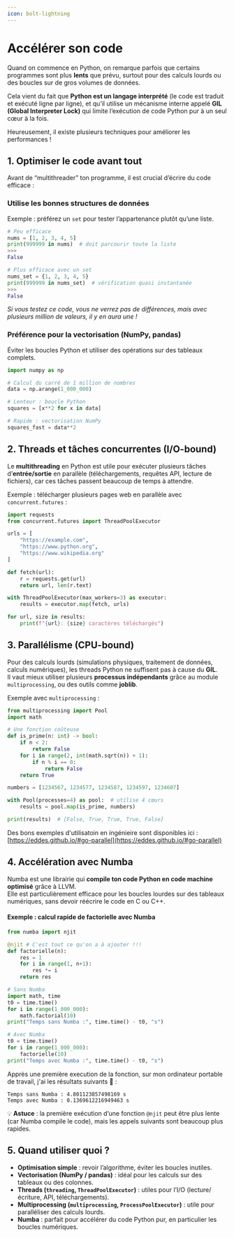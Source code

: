 ```yaml
---
icon: bolt-lightning
---
```


# Accélérer son code

Quand on commence en Python, on remarque parfois que certains programmes sont plus **lents** que prévu, surtout pour des calculs lourds ou des boucles sur de gros volumes de données.

Cela vient du fait que **Python est un langage interprété** (le code est traduit et exécuté ligne par ligne), et qu’il utilise un mécanisme interne appelé **GIL (Global Interpreter Lock)** qui limite l’exécution de code Python pur à un seul cœur à la fois.

Heureusement, il existe plusieurs techniques pour améliorer les performances !

## 1. Optimiser le code avant tout

Avant de “multithreader” ton programme, il est crucial d’écrire du code efficace :

### **Utilise les bonnes structures de données**

Exemple : préférez un `set` pour tester l’appartenance plutôt qu’une liste.

```python
# Peu efficace
nums = [1, 2, 3, 4, 5]
print(999999 in nums)  # doit parcourir toute la liste
>>>
False

# Plus efficace avec un set
nums_set = {1, 2, 3, 4, 5}
print(999999 in nums_set)  # vérification quasi instantanée
>>>
False
```

_Si vous testez ce code, vous ne verrez pas de différences, mais avec plusieurs million de valeurs, il y en aura une !_&#x20;

### **Préférence pour la vectorisation (NumPy, pandas)**

Éviter les boucles Python et utiliser des opérations sur des tableaux complets.

```python
import numpy as np

# Calcul du carré de 1 million de nombres
data = np.arange(1_000_000)

# Lenteur : boucle Python
squares = [x**2 for x in data]

# Rapide : vectorisation NumPy
squares_fast = data**2
```

## 2. Threads et tâches concurrentes (I/O-bound)

Le **multithreading** en Python est utile pour exécuter plusieurs tâches d’**entrée/sortie** en parallèle (téléchargements, requêtes API, lecture de fichiers), car ces tâches passent beaucoup de temps à attendre.

Exemple : télécharger plusieurs pages web en parallèle avec `concurrent.futures` :

```python
import requests
from concurrent.futures import ThreadPoolExecutor

urls = [
    "https://example.com",
    "https://www.python.org",
    "https://www.wikipedia.org"
]

def fetch(url):
    r = requests.get(url)
    return url, len(r.text)

with ThreadPoolExecutor(max_workers=3) as executor:
    results = executor.map(fetch, urls)

for url, size in results:
    print(f"{url}: {size} caractères téléchargés")
```

## 3. Parallélisme (CPU-bound)

Pour des calculs lourds (simulations physiques, traitement de données, calculs numériques), les threads Python ne suffisent pas à cause du **GIL**.\
Il vaut mieux utiliser plusieurs **processus indépendants** grâce au module `multiprocessing`, ou des outils comme **joblib**.

Exemple avec `multiprocessing` :

```python
from multiprocessing import Pool
import math

# Une fonction coûteuse
def is_prime(n: int) -> bool:
    if n < 2:
        return False
    for i in range(2, int(math.sqrt(n)) + 1):
        if n % i == 0:
            return False
    return True

numbers = [1234567, 1234577, 1234587, 1234597, 1234607]

with Pool(processes=4) as pool:  # utilise 4 cœurs
    results = pool.map(is_prime, numbers)

print(results)  # [False, True, True, True, False]
```

Des bons exemples d'utilisatoin en ingénieire sont disponibles ici : [https://eddes.github.io/#go-parallel](https://eddes.github.io/#go-parallel)

## 4. Accélération avec **Numba**

Numba est une librairie qui **compile ton code Python en code machine optimisé** grâce à LLVM.\
Elle est particulièrement efficace pour les boucles lourdes sur des tableaux numériques, sans devoir réécrire le code en C ou C++.

#### Exemple : calcul rapide de factorielle avec Numba

```python
from numba import njit

@njit # C'est tout ce qu'on a à ajouter !!! 
def factorielle(n):
    res = 1
    for i in range(1, n+1):
        res *= i
    return res

# Sans Numba
import math, time
t0 = time.time()
for i in range(1_000_000):
    math.factorial(10)
print("Temps sans Numba :", time.time() - t0, "s")

# Avec Numba
t0 = time.time()
for i in range(1_000_000):
    factorielle(10)
print("Temps avec Numba :", time.time() - t0, "s")
```

Apprès une première execution de la fonction, sur mon ordinateur portable de travail, j'ai les résultats suivants :rocket: :

```
Temps sans Numba : 4.801123857498169 s
Temps avec Numba : 0.1369612216949463 s
```

💡 **Astuce** : la première exécution d’une fonction `@njit` peut être plus lente (car Numba compile le code), mais les appels suivants sont beaucoup plus rapides.

## 5. Quand utiliser quoi ?

* **Optimisation simple** : revoir l’algorithme, éviter les boucles inutiles.
* **Vectorisation (NumPy / pandas)** : idéal pour les calculs sur des tableaux ou des colonnes.
* **Threads (`threading`, `ThreadPoolExecutor`)** : utiles pour l’I/O (lecture/écriture, API, téléchargements).
* **Multiprocessing (`multiprocessing`, `ProcessPoolExecutor`)** : utile pour paralléliser des calculs lourds.
* **Numba** : parfait pour accélérer du code Python pur, en particulier les boucles numériques.

